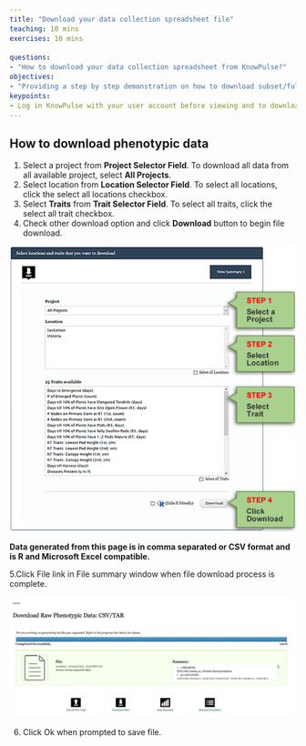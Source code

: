```yaml
---
title: "Download your data collection spreadsheet file"
teaching: 10 mins
exercises: 10 mins
 
questions:
- "How to download your data collection spreadsheet from KnowPulse?"
objectives:
- "Providing a step by step demonstration on how to download subset/full set of data from KnowPulse."
keypoints:
- Log in KnowPulse with your user account before viewing and to download your data.
---
```



## How to download phenotypic data 

1.	Select a project from **Project Selector Field**. To download all data from all available project, select **All Projects**.
2.	Select location from **Location Selector Field**. To select all locations, click the select all locations checkbox.
3.	Select **Traits** from **Trait Selector Field**. To select all traits, click the select all trait checkbox.
4.	Check other download option and click **Download** button to begin file download.

![Screenshot of main code listing](../fig/howto-upload-raw-phenotypic-data.15.png)

**Data generated from this page is in comma separated or CSV format and is R and Microsoft Excel compatible.**

5.Click File link in File summary window when file download process is complete.

![Screenshot of main code listing](../fig/howto-upload-raw-phenotypic-data.2.png)

6.	Click Ok when prompted to save file.

